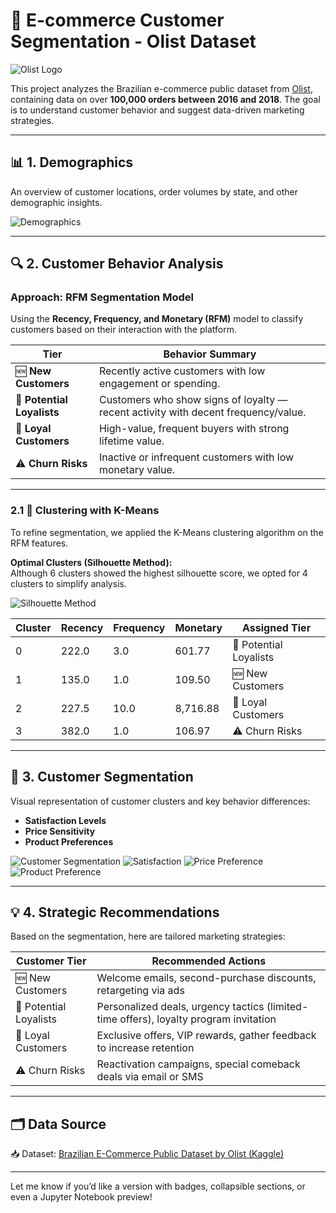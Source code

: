# 🛒 E-commerce Customer Segmentation - Olist Dataset

![Olist Logo](https://kondado.io/assets/images/source-olist-tiny.gif)

This project analyzes the Brazilian e-commerce public dataset from [Olist](https://www.kaggle.com/datasets/olistbr/brazilian-ecommerce), containing data on over **100,000 orders between 2016 and 2018**. The goal is to understand customer behavior and suggest data-driven marketing strategies.

---

## 📊 1. Demographics

An overview of customer locations, order volumes by state, and other demographic insights.

![Demographics](Plots/Demographics1.png)

---

## 🔍 2. Customer Behavior Analysis

### Approach: **RFM Segmentation Model**

Using the **Recency, Frequency, and Monetary (RFM)** model to classify customers based on their interaction with the platform.

| **Tier**             | **Behavior Summary**                                                                 |
|----------------------|----------------------------------------------------------------------------------------|
| 🆕 **New Customers**       | Recently active customers with low engagement or spending.                        |
| 🌱 **Potential Loyalists** | Customers who show signs of loyalty — recent activity with decent frequency/value. |
| 💎 **Loyal Customers**     | High-value, frequent buyers with strong lifetime value.                            |
| ⚠️ **Churn Risks**         | Inactive or infrequent customers with low monetary value.                          |

---

### 2.1 🧠 Clustering with K-Means

To refine segmentation, we applied the K-Means clustering algorithm on the RFM features.

**Optimal Clusters (Silhouette Method):**  
Although 6 clusters showed the highest silhouette score, we opted for 4 clusters to simplify analysis.

![Silhouette Method](Plots/SilhouetteMethod.png)

| **Cluster** | **Recency** | **Frequency** | **Monetary** | **Assigned Tier**        |
|-------------|-------------|---------------|--------------|---------------------------|
| 0           | 222.0       | 3.0           | 601.77       | 🌱 Potential Loyalists     |
| 1           | 135.0       | 1.0           | 109.50       | 🆕 New Customers           |
| 2           | 227.5       | 10.0          | 8,716.88     | 💎 Loyal Customers         |
| 3           | 382.0       | 1.0           | 106.97       | ⚠️ Churn Risks             |

---

## 🎯 3. Customer Segmentation

Visual representation of customer clusters and key behavior differences:

- **Satisfaction Levels**
- **Price Sensitivity**
- **Product Preferences**

![Customer Segmentation](Plots/CustomerSegmentation.png)
![Satisfaction](Plots/CustomerSatisfaction.png)
![Price Preference](Plots/PricePreference.png)
![Product Preference](Plots/PreferredProduct.png)

---

## 💡 4. Strategic Recommendations

Based on the segmentation, here are tailored marketing strategies:

| **Customer Tier**      | **Recommended Actions**                                                                 |
|------------------------|------------------------------------------------------------------------------------------|
| 🆕 New Customers        | Welcome emails, second-purchase discounts, retargeting via ads                          |
| 🌱 Potential Loyalists  | Personalized deals, urgency tactics (limited-time offers), loyalty program invitation   |
| 💎 Loyal Customers      | Exclusive offers, VIP rewards, gather feedback to increase retention                    |
| ⚠️ Churn Risks          | Reactivation campaigns, special comeback deals via email or SMS                         |

---

## 🗂️ Data Source

📥 Dataset: [Brazilian E-Commerce Public Dataset by Olist (Kaggle)](https://www.kaggle.com/datasets/olistbr/brazilian-ecommerce)

---

Let me know if you’d like a version with badges, collapsible sections, or even a Jupyter Notebook preview!
